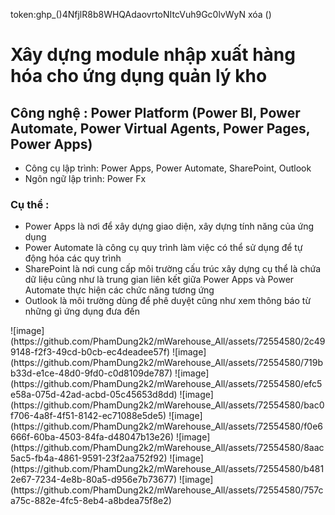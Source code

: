 token:ghp_()4NfjlR8b8WHQAdaovrtoNItcVuh9Gc0lvWyN xóa () </br>
<h1>Xây dựng module nhập xuất hàng hóa cho ứng dụng quản lý kho </h1>

<H2>Công nghệ : Power Platform (Power BI, Power Automate, Power Virtual Agents, Power Pages, Power Apps)</H2>
<ul>  
  <li>Công cụ lập trình: Power Apps, Power Automate, SharePoint, Outlook</li>
  <li>Ngôn ngữ lập trình: Power Fx</li>
</ul>

<H3>Cụ thể :</H3>
<ul>  
  <li>Power Apps là nơi để xây dựng giao diện, xây dựng tính năng của ứng dụng</li>
  <li>Power Automate là công cụ quy trình làm việc có thể sử dụng để tự động hóa các quy trình</li>
  <li>SharePoint là nơi cung cấp môi trường cấu trúc xây dựng cụ thể là chứa dữ liệu cũng như là trung gian liên kết giữa Power Apps và Power Automate thực hiện các chức năng tương ứng</li>
  <li>Outlook là môi trường dùng để phê duyệt cũng như xem thông báo từ những gì ứng dụng đưa đến</li>
</ul>
![image](https://github.com/PhamDung2k2/mWarehouse_All/assets/72554580/2c499148-f2f3-49cd-b0cb-ec4deadee57f)
![image](https://github.com/PhamDung2k2/mWarehouse_All/assets/72554580/719bb33d-e1ce-48d0-9fd0-c0d8109de787)
![image](https://github.com/PhamDung2k2/mWarehouse_All/assets/72554580/efc5e58a-075d-42ad-acbd-05c45653d8dd)
![image](https://github.com/PhamDung2k2/mWarehouse_All/assets/72554580/bac0f706-4a8f-4f51-8142-ec71088e5de5)
![image](https://github.com/PhamDung2k2/mWarehouse_All/assets/72554580/f0e6666f-60ba-4503-84fa-d48047b13e26)
![image](https://github.com/PhamDung2k2/mWarehouse_All/assets/72554580/8aac5ac5-fb4a-4861-9591-23f2aa752f92)
![image](https://github.com/PhamDung2k2/mWarehouse_All/assets/72554580/b4812e67-7234-4e8b-80a5-d956e7b73677)
![image](https://github.com/PhamDung2k2/mWarehouse_All/assets/72554580/757ca75c-882e-4fc5-8eb4-a8bdea75f8e2)






